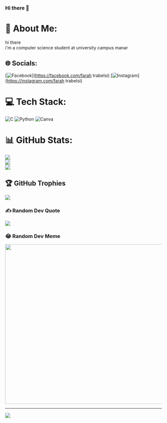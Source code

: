### Hi there 👋

<!--
**farahtrabselsi/farahtrabselsi** is a ✨ _special_ ✨ repository because its `README.md` (this file) appears on your GitHub profile.

Here are some ideas to get you started:

- 🔭 I’m currently working on ...
- 🌱 I’m currently learning ...
- 👯 I’m looking to collaborate on ...
- 🤔 I’m looking for help with ...
- 💬 Ask me about ...
- 📫 How to reach me: ...
- 😄 Pronouns: ...
- ⚡ Fun fact: ...
-->
# 💫 About Me:
hi there <br>i'm a computer science student at university campus manar


## 🌐 Socials:
[![Facebook](https://img.shields.io/badge/Facebook-%231877F2.svg?logo=Facebook&logoColor=white)](https://facebook.com/farah trabelsi) [![Instagram](https://img.shields.io/badge/Instagram-%23E4405F.svg?logo=Instagram&logoColor=white)](https://instagram.com/farah trabelsi) 

# 💻 Tech Stack:
![C](https://img.shields.io/badge/c-%2300599C.svg?style=for-the-badge&logo=c&logoColor=white) ![Python](https://img.shields.io/badge/python-3670A0?style=for-the-badge&logo=python&logoColor=ffdd54) ![Canva](https://img.shields.io/badge/Canva-%2300C4CC.svg?style=for-the-badge&logo=Canva&logoColor=white)
# 📊 GitHub Stats:
![](https://github-readme-stats.vercel.app/api?username=farahtrabselsi&theme=dark&hide_border=false&include_all_commits=false&count_private=false)<br/>
![](https://github-readme-streak-stats.herokuapp.com/?user=farahtrabselsi&theme=dark&hide_border=false)<br/>
![](https://github-readme-stats.vercel.app/api/top-langs/?username=farahtrabselsi&theme=dark&hide_border=false&include_all_commits=false&count_private=false&layout=compact)

## 🏆 GitHub Trophies
![](https://github-profile-trophy.vercel.app/?username=farahtrabselsi&theme=radical&no-frame=false&no-bg=true&margin-w=4)

### ✍️ Random Dev Quote
![](https://quotes-github-readme.vercel.app/api?type=horizontal&theme=radical)

### 😂 Random Dev Meme
<img src="https://random-memer.herokuapp.com/" width="512px"/>

---
[![](https://visitcount.itsvg.in/api?id=farahtrabselsi&icon=0&color=0)](https://visitcount.itsvg.in)

<!-- Proudly created with GPRM ( https://gprm.itsvg.in ) -->
